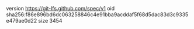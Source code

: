 version https://git-lfs.github.com/spec/v1
oid sha256:f86e896bd6dc063258846c4e91bba9acddaf5f68d5dac83d3c9335e479ae0d22
size 3454
